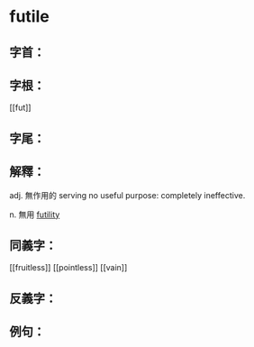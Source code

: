 # futile


## 字首：

## 字根：
[[fut]]

## 字尾：


## 解釋：
adj.
無作用的
serving no useful purpose: completely ineffective.

n.
無用
[futility](/Vocabulary/F/futility.md)
## 同義字：
[[fruitless]]
[[pointless]]
[[vain]]

## 反義字：

## 例句：

